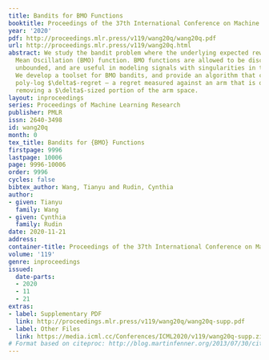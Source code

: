 ```yaml
---
title: Bandits for BMO Functions
booktitle: Proceedings of the 37th International Conference on Machine Learning
year: '2020'
pdf: http://proceedings.mlr.press/v119/wang20q/wang20q.pdf
url: http://proceedings.mlr.press/v119/wang20q.html
abstract: We study the bandit problem where the underlying expected reward is a Bounded
  Mean Oscillation (BMO) function. BMO functions are allowed to be discontinuous and
  unbounded, and are useful in modeling signals with singularities in the domain.
  We develop a toolset for BMO bandits, and provide an algorithm that can achieve
  poly-log $\delta$-regret – a regret measured against an arm that is optimal after
  removing a $\delta$-sized portion of the arm space.
layout: inproceedings
series: Proceedings of Machine Learning Research
publisher: PMLR
issn: 2640-3498
id: wang20q
month: 0
tex_title: Bandits for {BMO} Functions
firstpage: 9996
lastpage: 10006
page: 9996-10006
order: 9996
cycles: false
bibtex_author: Wang, Tianyu and Rudin, Cynthia
author:
- given: Tianyu
  family: Wang
- given: Cynthia
  family: Rudin
date: 2020-11-21
address: 
container-title: Proceedings of the 37th International Conference on Machine Learning
volume: '119'
genre: inproceedings
issued:
  date-parts:
  - 2020
  - 11
  - 21
extras:
- label: Supplementary PDF
  link: http://proceedings.mlr.press/v119/wang20q/wang20q-supp.pdf
- label: Other Files
  link: https://media.icml.cc/Conferences/ICML2020/v119/wang20q-supp.zip
# Format based on citeproc: http://blog.martinfenner.org/2013/07/30/citeproc-yaml-for-bibliographies/
---
```


